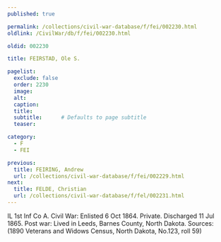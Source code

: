 ```yaml
---
published: true

permalink: /collections/civil-war-database/f/fei/002230.html
oldlink: /CivilWar/db/f/fei/002230.html

oldid: 002230

title: FEIRSTAD, Ole S.

pagelist:
  exclude: false
  order: 2230
  image: 
  alt:
  caption:
  title:
  subtitle:      # Defaults to page subtitle
  teaser:

category: 
  - F 
  - FEI

previous:
  title: FEIRING, Andrew
  url: /collections/civil-war-database/f/fei/002229.html  
next:
  title: FELDE, Christian
  url: /collections/civil-war-database/f/fel/002231.html   
---
```

IL 1st Inf Co A. Civil War: Enlisted 6 Oct 1864. Private. Discharged 11 Jul 1865. Post war: Lived in Leeds, Barnes County, North Dakota. Sources: (1890 Veterans and Widows Census, North Dakota, No.123, roll 59)